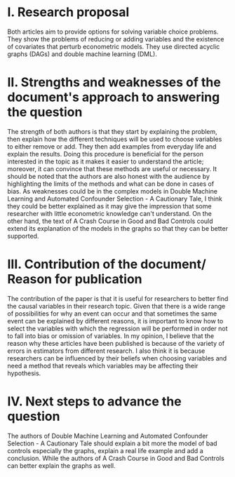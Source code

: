 # I. Research proposal
Both articles aim to provide options for solving variable choice problems. They show the problems of
reducing or adding variables and the existence of covariates that perturb econometric models. They use
directed acyclic graphs (DAGs) and double machine learning (DML).
# II. Strengths and weaknesses of the document's approach to answering the question
The strength of both authors is that they start by explaining the problem, then explain how the different
techniques will be used to choose variables to either remove or add. They then add examples from
everyday life and explain the results. Doing this procedure is beneficial for the person interested in the
topic as it makes it easier to understand the article; moreover, it can convince that these methods are
useful or necessary. It should be noted that the authors are also honest with the audience by highlighting
the limits of the methods and what can be done in cases of bias. As weaknesses could be in the complex
models in Double Machine Learning and Automated Confounder Selection - A Cautionary Tale, I think they
could be better explained as it may give the impression that some researcher with little econometric
knowledge can't understand. On the other hand, the text of A Crash Course in Good and Bad Controls could
extend its explanation of the models in the graphs so that they can be better supported.
# III. Contribution of the document/ Reason for publication
The contribution of the paper is that it is useful for researchers to better find the causal variables in their
research topic. Given that there is a wide range of possibilities for why an event can occur and that
sometimes the same event can be explained by different reasons, it is important to know how to select
the variables with which the regression will be performed in order not to fall into bias or omission of
variables. In my opinion, I believe that the reason why these articles have been published is because of
the variety of errors in estimators from different research. I also think it is because researchers can be
influenced by their beliefs when choosing variables and need a method that reveals which variables may
be affecting their hypothesis.
# IV. Next steps to advance the question
The authors of Double Machine Learning and Automated Confounder Selection - A Cautionary Tale
should explain a bit more the model of bad controls especially the graphs, explain a real life example
and add a conclusion. While the authors of A Crash Course in Good and Bad Controls can better explain
the graphs as well.
